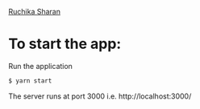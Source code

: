 [Ruchika Sharan](https://www.facebook.com/ruchika.sharan.75)

# To start the app:

Run the application
```bash
$ yarn start
```

The server runs at port 3000 i.e. http://localhost:3000/
